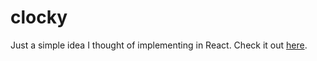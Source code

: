 # clocky
Just a simple idea I thought of implementing in React.
Check it out [here](https://clocky-brown.vercel.app/).
